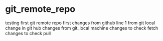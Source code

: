 # git_remote_repo
testing first git remote repo
first changes from github
line 1 from git local
change in git hub
changes from git_local machine
changes to check fetch
changes to check pull

